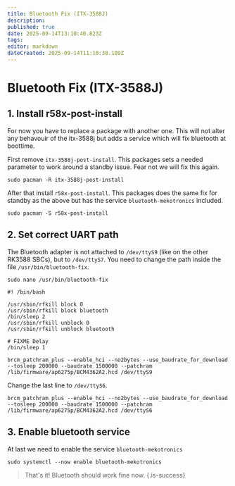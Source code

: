 ```yaml
---
title: Bluetooth Fix (ITX-3588J)
description: 
published: true
date: 2025-09-14T13:10:40.823Z
tags: 
editor: markdown
dateCreated: 2025-09-14T11:10:38.109Z
---
```


# Bluetooth Fix (ITX-3588J)
## 1. Install r58x-post-install
For now you have to replace a package with another one. This will not alter any behavouir of the itx-3588j but adds a service which will fix bluetooth at boottime.

First remove `itx-3588j-post-install`. This packages sets a needed parameter to work around a standby issue. Fear not we will fix this again.
```
sudo pacman -R itx-3588j-post-install
```

After that install `r58x-post-install`. This packages does the same fix for standby as the above but has the service `bluetooth-mekotronics` included.

```
sudo pacman -S r58x-post-install
```

## 2. Set correct UART path
The Bluetooth adapter is not attached to `/dev/ttyS9` (like on the other RK3588 SBCs), but to `/dev/ttyS7`. You need to change the path inside the file `/usr/bin/bluetooth-fix`.
```
sudo nano /usr/bin/bluetooth-fix
```
```
#! /bin/bash

/usr/sbin/rfkill block 0
/usr/sbin/rfkill block bluetooth
/bin/sleep 2
/usr/sbin/rfkill unblock 0
/usr/sbin/rfkill unblock bluetooth

# FIXME Delay
/bin/sleep 1

brcm_patchram_plus --enable_hci --no2bytes --use_baudrate_for_download --tosleep 200000 --baudrate 1500000 --patchram /lib/firmware/ap6275p/BCM4362A2.hcd /dev/ttyS9
```

Change the last line to `/dev/ttyS6`.

```
brcm_patchram_plus --enable_hci --no2bytes --use_baudrate_for_download --tosleep 200000 --baudrate 1500000 --patchram /lib/firmware/ap6275p/BCM4362A2.hcd /dev/ttyS6
```

## 3. Enable bluetooth service
At last we need to enable the service `bluetooth-mekotronics`

```
sudo systemctl --now enable bluetooth-mekotronics
```

> That's it! Bluetooth should work fine now.
{.is-success}

